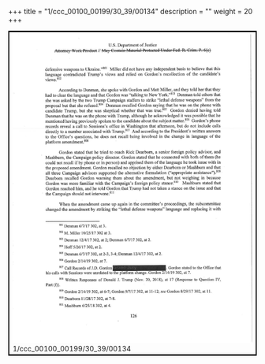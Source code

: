 +++
title = "1/ccc_00100_00199/30_39/00134"
description = ""
weight = 20
+++

<table style="border:2px solid black;max-width:800px;max-height:800px;" 
><tr><td>
<img class="center-fit-jpg"
src="/jpg_/jpg_mueller_report_searchable_134.jpg">
1/ccc_00100_00199/30_39/00134
</img></td></tr></table>

